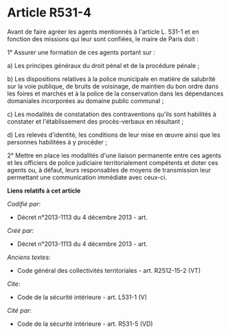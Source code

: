 # Article R531-4

Avant de faire agréer les agents mentionnés à l'article L. 531-1 et en fonction des missions qui leur sont confiées, le maire
de Paris doit : 

1° Assurer une formation de ces agents portant sur : 

a) Les principes généraux du droit pénal et de la procédure pénale ; 

b) Les dispositions relatives à la police municipale en matière de salubrité sur la voie publique, de bruits de voisinage, de
maintien du bon ordre dans les foires et marchés et à la police de la conservation dans les dépendances domaniales
incorporées au domaine public communal ; 

c) Les modalités de constatation des contraventions qu'ils sont habilités à constater et l'établissement des procès-verbaux
en résultant ; 

d) Les relevés d'identité, les conditions de leur mise en œuvre ainsi que les personnes habilitées à y procéder ; 

2° Mettre en place les modalités d'une liaison permanente entre ces agents et les officiers de police judiciaire
territorialement compétents et doter ces agents ou, à défaut, leurs responsables de moyens de transmission leur permettant
une communication immédiate avec ceux-ci.

**Liens relatifs à cet article**

_Codifié par_:

  - Décret n°2013-1113 du 4 décembre 2013 - art.

_Créé par_:

  - Décret n°2013-1113 du 4 décembre 2013 - art.

_Anciens textes_:

  - Code général des collectivités territoriales - art. R2512-15-2 (VT)

_Cite_:

  - Code de la sécurité intérieure - art. L531-1 (V)

_Cité par_:

  - Code de la sécurité intérieure - art. R531-5 (VD)
